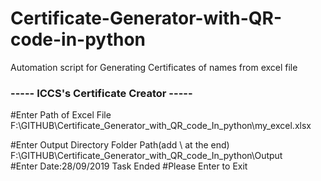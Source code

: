 # Certificate-Generator-with-QR-code-in-python
Automation script for Generating Certificates of names from excel file

### ----- ICCS's Certificate Creator -----
#Enter Path of Excel File
F:\GITHUB\Certificate_Generator_with_QR_code_In_python\my_excel.xlsx

#Enter Output Directory Folder Path(add \ at the end)
F:\GITHUB\Certificate_Generator_with_QR_code_In_python\Output\
#Enter Date:28/09/2019
Task Ended
#Please Enter to Exit
